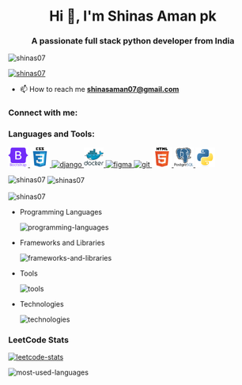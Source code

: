 <h1 align="center">Hi 👋, I'm Shinas Aman pk</h1>
<h3 align="center">A passionate full stack python developer from India</h3>

<p align="left"> <img src="https://komarev.com/ghpvc/?username=shinas07&label=Profile%20views&color=0e75b6&style=flat" alt="shinas07" /> </p>

<p align="left"> <a href="https://github.com/ryo-ma/github-profile-trophy"><img src="https://github-profile-trophy.vercel.app/?username=shinas07" alt="shinas07" /></a> </p>

- 📫 How to reach me **shinasaman07@gmail.com**

<h3 align="left">Connect with me:</h3>
<p align="left">
</p>

<h3 align="left">Languages and Tools:</h3>
<p align="left"> <a href="https://getbootstrap.com" target="_blank" rel="noreferrer"> <img src="https://raw.githubusercontent.com/devicons/devicon/master/icons/bootstrap/bootstrap-plain-wordmark.svg" alt="bootstrap" width="40" height="40"/> </a> <a href="https://www.w3schools.com/css/" target="_blank" rel="noreferrer"> <img src="https://raw.githubusercontent.com/devicons/devicon/master/icons/css3/css3-original-wordmark.svg" alt="css3" width="40" height="40"/> </a> <a href="https://www.djangoproject.com/" target="_blank" rel="noreferrer"> <img src="https://cdn.worldvectorlogo.com/logos/django.svg" alt="django" width="40" height="40"/> </a> <a href="https://www.docker.com/" target="_blank" rel="noreferrer"> <img src="https://raw.githubusercontent.com/devicons/devicon/master/icons/docker/docker-original-wordmark.svg" alt="docker" width="40" height="40"/> </a> <a href="https://www.figma.com/" target="_blank" rel="noreferrer"> <img src="https://www.vectorlogo.zone/logos/figma/figma-icon.svg" alt="figma" width="40" height="40"/> </a> <a href="https://git-scm.com/" target="_blank" rel="noreferrer"> <img src="https://www.vectorlogo.zone/logos/git-scm/git-scm-icon.svg" alt="git" width="40" height="40"/> </a> <a href="https://www.w3.org/html/" target="_blank" rel="noreferrer"> <img src="https://raw.githubusercontent.com/devicons/devicon/master/icons/html5/html5-original-wordmark.svg" alt="html5" width="40" height="40"/> </a> <a href="https://www.postgresql.org" target="_blank" rel="noreferrer"> <img src="https://raw.githubusercontent.com/devicons/devicon/master/icons/postgresql/postgresql-original-wordmark.svg" alt="postgresql" width="40" height="40"/> </a> <a href="https://www.python.org" target="_blank" rel="noreferrer"> <img src="https://raw.githubusercontent.com/devicons/devicon/master/icons/python/python-original.svg" alt="python" width="40" height="40"/> </a> </p>

<p><img align="left" src="https://github-readme-stats.vercel.app/api/top-langs?username=shinas07&show_icons=true&locale=en&layout=compact" alt="shinas07" /></p>

<p>&nbsp;<img align="center" src="https://github-readme-stats.vercel.app/api?username=shinas07&show_icons=true&locale=en" alt="shinas07" /></p>

<p><img align="center" src="https://github-readme-streak-stats.herokuapp.com/?user=shinas07&" alt="shinas07" /></p>








- Programming Languages

  ![programming-languages](https://skillicons.dev/icons?i=python)

- Frameworks and Libraries

  ![frameworks-and-libraries](https://skillicons.dev/icons?i=spring,django,react,nodejs)

- Tools

  ![tools](https://skillicons.dev/icons?i=vim,vscode,idea,androidstudio,github,selenium)


- Technologies

  ![technologies](https://skillicons.dev/icons?i=git,aws)
  

### LeetCode Stats

[![leetcode-stats](https://leetcard.jacoblin.cool/SSHshadow2222?theme=dark&font=arial&cache=0)]([https://leetcode.com/SSHshadow2222](https://leetcode.com/u/shinasamanpk/))


![most-used-languages](https://github-readme-stats.vercel.app/api/top-langs?username=sshshadow222&show_icons=true&locale=en&layout=compact&theme=dark)
